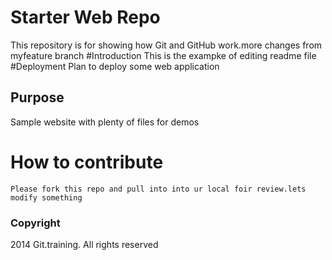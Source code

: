 # Starter Web Repo

This repository is for showing how Git and GitHub work.more changes from myfeature branch
#Introduction
This is the exampke of editing readme file
#Deployment
Plan to deploy some web application
## Purpose
Sample website with plenty of files for demos

# How to contribute
	Please fork this repo and pull into into ur local foir review.lets modify something
### Copyright
2014 Git.training. All rights reserved


